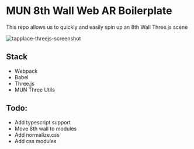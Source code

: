 # MUN 8th Wall Web AR Boilerplate

This repo allows us to quickly and easily spin up an 8th Wall Three.js scene

![tapplace-threejs-screenshot](../../../images/screenshot-tap.jpg)


## Stack

* Webpack 
* Babel
* Three.js
* MUN Three Utils



## Todo:

* Add typescript support
* Move 8th wall to modules
* Add normalize.css
* Add css modules